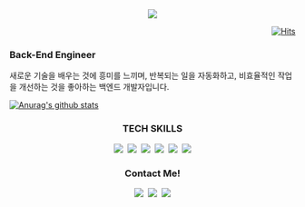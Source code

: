 <div align=center><img src="https://capsule-render.vercel.app/api?type=waving&color=auto&text=Welcome!&height=150&section=header" /></div>




<div align=right>
  
[![Hits](https://hits.seeyoufarm.com/api/count/incr/badge.svg?url=https%3A%2F%2Fgithub.com%2FMin-Ch&count_bg=%2379C83D&title_bg=%23555555&icon=&icon_color=%23E7E7E7&title=hits&edge_flat=false)](https://hits.seeyoufarm.com)
  
</div>
  
### Back-End Engineer

새로운 기술을 배우는 것에 흥미를 느끼며, 
반복되는 일을 자동화하고, 비효율적인 작업을
개선하는 것을 좋아하는 백엔드 개발자입니다.

[![Anurag's github stats](https://github-readme-stats.vercel.app/api?username=Min-Ch)](https://github.com/anuraghazra/github-readme-stats)


<h3 align="center">TECH SKILLS</h3>
<div align=center>
  <img src="https://img.shields.io/badge/Python-3776AB?style=flat-square&logo=Python&logoColor=white"/></a>&nbsp 
  <img src="https://img.shields.io/badge/Django-092E20?style=flat-square&logo=Django&logoColor=white"/></a>&nbsp 
  <img src="https://img.shields.io/badge/MySQL-4479A1?style=flat-square&logo=MySQL&logoColor=white"/></a>&nbsp
  <img src="https://img.shields.io/badge/MongoDB-47A248?style=flat-square&logo=MongoDB&logoColor=white"/></a>&nbsp
  <img src="https://img.shields.io/badge/MariaDB-003545?style=flat-square&logo=MariaDB&logoColor=white"/></a>&nbsp
  <img src="https://img.shields.io/badge/Amazon AWS-232F3E?style=flat-square&logo=Amazon%20AWS&logoColor=white"/></a>
</div>

<h3 align="center">Contact Me!</h3>
<div align=center>
  <a href="https://atlantic-speedboat-cc3.notion.site/MIN-Choi-a62a2be39c704b0589c29832fb5530c1"><img src="https://img.shields.io/badge/Notion-000000?style=flat-square&logo=Notion&logoColor=white&link=https://atlantic-speedboat-cc3.notion.site/MIN-Choi-a62a2be39c704b0589c29832fb5530c1"/></a>&nbsp
  <a href="https://velog.io/@cmin95"><img src="https://img.shields.io/badge/Tech%20Blog-11B48A?style=flat-square&logo=Vimeo&logoColor=white&link=https://velog.io/@cmin95"/></a>&nbsp
  <a href="mailto:cm9542@gmail.com"><img src="https://img.shields.io/badge/Gmail-d14836?style=flat-square&logo=Gmail&logoColor=white&link=cm9542@gmail.com"/></a>
</div>

<!--
**Min-Ch/Min-Ch** is a ✨ _special_ ✨ repository because its `README.md` (this file) appears on your GitHub profile.

Here are some ideas to get you started:

- 🔭 I’m currently working on ...
- 🌱 I’m currently learning ...
- 👯 I’m looking to collaborate on ...
- 🤔 I’m looking for help with ...
- 💬 Ask me about ...
- 📫 How to reach me: ...
- 😄 Pronouns: ...
- ⚡ Fun fact: ...
-->
